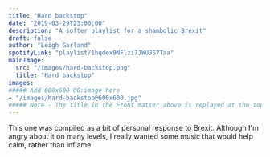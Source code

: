 ```yaml
---
title: "Hard backstop"
date: "2019-03-29T23:00:00"
description: "A softer playlist for a shambolic Brexit"
draft: false
author: "Leigh Garland"
spotifyLink: "playlist/1hqdex9NFlzi7JWUJS7Taa"
mainImage:
  src: "/images/hard-backstop.png"
  title: "Hard backstop"
images:
##### Add 600x600 OG:image here
- "/images/hard-backstop@600x600.jpg"
##### Note - The title in the Front matter above is replayed at the top of the rendered article
---
```


This one was compiled as a bit of personal response to Brexit. Although I'm angry about it on many levels, I really wanted some music that would help calm, rather than inflame.

